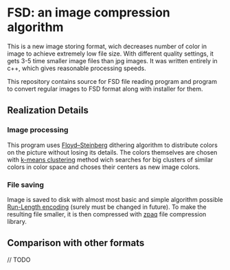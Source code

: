 # FSD: an image compression algorithm
This is a new image storing format, wich decreases number of color in image to achieve extremely low file size.
With different quality settings, it gets 3-5 time smaller image files than jpg images.
It was written entirely in c++, which gives reasonable processing speeds.

This repository contains source for FSD file reading program and program to convert regular images to FSD format along with installer for them.


## Realization Details
### Image processing
This program uses [Floyd–Steinberg](https://en.wikipedia.org/wiki/Floyd%E2%80%93Steinberg_dithering) dithering algorithm to distribute colors on the picture without losing its details.
The colors themselves are chosen with [k-means clustering](https://en.wikipedia.org/wiki/K-means_clustering) method wich searches for big clusters of similar colors in color space and choses their centers as new image colors.

### File saving
Image is saved to disk with almost most basic and simple algorithm possible [Run-Length encoding](https://en.wikipedia.org/wiki/Run-length_encoding) (surely must be changed in future).
To make the resulting file smaller, it is then compressed with [zpaq](https://github.com/zpaq/zpaq) file compression library.

## Comparison with other formats
// TODO
